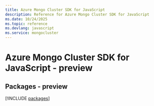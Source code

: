 ```yaml
---
title: Azure Mongo Cluster SDK for JavaScript
description: Reference for Azure Mongo Cluster SDK for JavaScript
ms.date: 10/24/2025
ms.topic: reference
ms.devlang: javascript
ms.service: mongocluster
---
```

# Azure Mongo Cluster SDK for JavaScript - preview
## Packages - preview
[!INCLUDE [packages](mongo-cluster-index.md)]